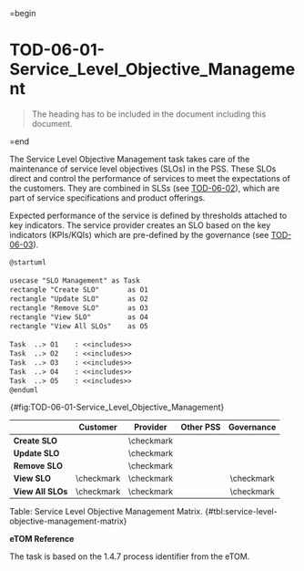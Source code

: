 =begin

# TOD-06-01-Service_Level_Objective_Management

> The heading has to be included in the document including this document.

=end

The Service Level Objective Management task takes care of the maintenance of service level objectives (SLOs) in the PSS.
These SLOs direct and control the performance of services to meet the expectations of the customers.
They are combined in SLSs (see [TOD-06-02](#tod-06-02-servicelevelspecificationmanagement)), which are part of service specifications and product offerings.

Expected performance of the service is defined by thresholds attached to key indicators.
The service provider creates an SLO based on the key indicators (KPIs/KQIs) which are pre-defined by the governance (see [TOD-06-03](#tod-06-03-keyindicatormanagement)).

```plantuml
@startuml

usecase "SLO Management" as Task
rectangle "Create SLO"       as O1
rectangle "Update SLO"       as O2
rectangle "Remove SLO"       as O3
rectangle "View SLO"	     as O4
rectangle "View All SLOs"    as O5

Task  ..> O1    : <<includes>>
Task  ..> O2    : <<includes>>
Task  ..> O3    : <<includes>>
Task  ..> O4    : <<includes>>
Task  ..> O5    : <<includes>>
@enduml
```

![TOD-06-01: Service Level Objective (SLO) Management](../../common/pixel.png){#fig:TOD-06-01-Service_Level_Objective_Management}

|                   |  Customer  |  Provider  | Other PSS | Governance |
|-------------------|:----------:|:----------:|:---------:|:----------:|
| **Create SLO**    |            | \checkmark |           |            |
| **Update SLO**    |            | \checkmark |           |            |
| **Remove SLO**    |            | \checkmark |           |            |
| **View SLO**      | \checkmark | \checkmark |           | \checkmark |
| **View All SLOs** | \checkmark | \checkmark |           | \checkmark |

Table: Service Level Objective Management Matrix. {#tbl:service-level-objective-management-matrix}

**eTOM Reference**

The task is based on the 1.4.7 process identifier from the eTOM.
